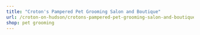 ```yaml
---
title: "Croton's Pampered Pet Grooming Salon and Boutique"
url: /croton-on-hudson/crotons-pampered-pet-grooming-salon-and-boutique/
shop: pet grooming
---
```

